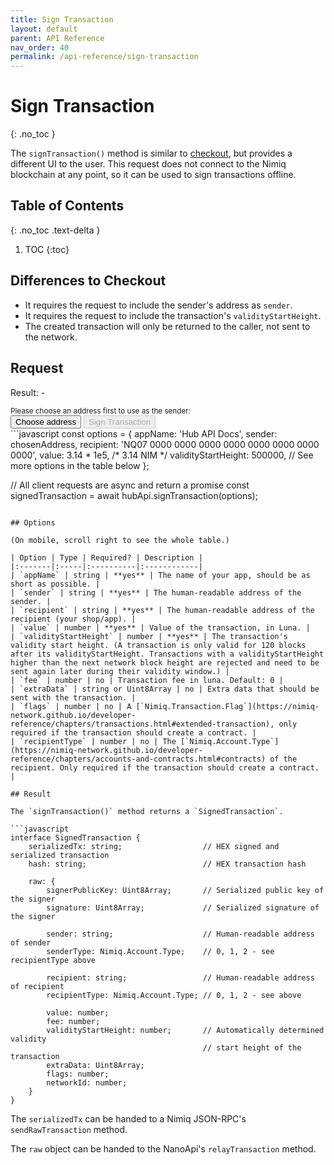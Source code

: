 ```yaml
---
title: Sign Transaction
layout: default
parent: API Reference
nav_order: 40
permalink: /api-reference/sign-transaction
---
```


# Sign Transaction
{: .no_toc }

The `signTransaction()` method is similar to [checkout](/hub/checkout), but provides a different
UI to the user. This request does not connect to the Nimiq blockchain at any point, so it can
be used to sign transactions offline.

## Table of Contents
{: .no_toc .text-delta }

1. TOC
{:toc}

## Differences to Checkout

- It requires the request to include the sender's address as `sender`.
- It requires the request to include the transaction's `validityStartHeight`.
- The created transaction will only be returned to the caller, not sent to the network.

## Request

<div class="code-example">
  <p>Result: <span id="output">-</span></p>
  <small>Please choose an address first to use as the sender:</small><br>
  <button id="choose-address-btn" class="btn mb-1">Choose address</button>
  <button id="sign-transaction-btn" class="btn btn-primary mb-1" disabled>Sign Transaction</button>

  <script
    src="https://cdn.jsdelivr.net/npm/@nimiq/hub-api@v1.2.3/dist/standalone/HubApi.standalone.umd.js"
    integrity="sha256-5X6zryCUAPOnfjLU8tEtJrLdcslA2UI27RsUWnLAxHs=" crossorigin="anonymous"></script>
  <script>
    const hubApi = new HubApi('https://hub.nimiq-testnet.com');

    let chosenAddress = '';

    document.getElementById('choose-address-btn').addEventListener('click', async function(event) {
      const output = document.getElementById('output');

      try {
        const result = await hubApi.chooseAddress({
          appName: 'Hub API Docs',
        });
        output.textContent = result.address + ' (' + result.label + ')';
        chosenAddress = result.address;
        document.getElementById('sign-transaction-btn').disabled = false;
      } catch (error) {
        output.textContent = error.message;
      }
    });

    document.getElementById('sign-transaction-btn').addEventListener('click', async function(event) {
      const output = document.getElementById('output');

      try {
        const result = await hubApi.signTransaction({
          appName: 'Hub API Docs',
          sender: chosenAddress,
          recipient: 'NQ07 0000 0000 0000 0000 0000 0000 0000 0000',
          value: 3.14 * 1e5, /* 3.14 NIM */
          validityStartHeight: 500000,
        });
        output.textContent = 'Transaction signed!';
      } catch (error) {
        output.textContent = error.message;
      }
    });
  </script>
</div>
```javascript
const options = {
  appName: 'Hub API Docs',
  sender: chosenAddress,
  recipient: 'NQ07 0000 0000 0000 0000 0000 0000 0000 0000',
  value: 3.14 * 1e5, /* 3.14 NIM */
  validityStartHeight: 500000,
  // See more options in the table below
};

// All client requests are async and return a promise
const signedTransaction = await hubApi.signTransaction(options);
```

## Options

(On mobile, scroll right to see the whole table.)

| Option | Type | Required? | Description |
|:-------|:-----|:----------|:------------|
| `appName` | string | **yes** | The name of your app, should be as short as possible. |
| `sender` | string | **yes** | The human-readable address of the sender. |
| `recipient` | string | **yes** | The human-readable address of the recipient (your shop/app). |
| `value` | number | **yes** | Value of the transaction, in Luna. |
| `validityStartHeight` | number | **yes** | The transaction's validity start height. (A transaction is only valid for 120 blocks after its validityStartHeight. Transactions with a validityStartHeight higher than the next network block height are rejected and need to be sent again later during their validity window.) |
| `fee` | number | no | Transaction fee in luna. Default: 0 |
| `extraData` | string or Uint8Array | no | Extra data that should be sent with the transaction. |
| `flags` | number | no | A [`Nimiq.Transaction.Flag`](https://nimiq-network.github.io/developer-reference/chapters/transactions.html#extended-transaction), only required if the transaction should create a contract. |
| `recipientType` | number | no | The [`Nimiq.Account.Type`](https://nimiq-network.github.io/developer-reference/chapters/accounts-and-contracts.html#contracts) of the recipient. Only required if the transaction should create a contract. |

## Result

The `signTransaction()` method returns a `SignedTransaction`.

```javascript
interface SignedTransaction {
    serializedTx: string;                  // HEX signed and serialized transaction
    hash: string;                          // HEX transaction hash

    raw: {
        signerPublicKey: Uint8Array;       // Serialized public key of the signer
        signature: Uint8Array;             // Serialized signature of the signer

        sender: string;                    // Human-readable address of sender
        senderType: Nimiq.Account.Type;    // 0, 1, 2 - see recipientType above

        recipient: string;                 // Human-readable address of recipient
        recipientType: Nimiq.Account.Type; // 0, 1, 2 - see above

        value: number;
        fee: number;
        validityStartHeight: number;       // Automatically determined validity
                                           // start height of the transaction
        extraData: Uint8Array;
        flags: number;
        networkId: number;
    }
}
```

The `serializedTx` can be handed to a Nimiq JSON-RPC's `sendRawTransaction` method.

The `raw` object can be handed to the NanoApi's `relayTransaction` method.
